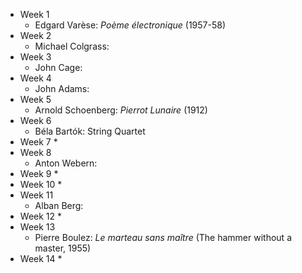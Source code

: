 <!-- work in progress -->

* Week 1
    * Edgard Varèse: *Poème électronique* (1957-58)
* Week 2
    * Michael Colgrass: 
* Week 3
    * John Cage:
* Week 4
    * John Adams:
* Week 5
    * Arnold Schoenberg: *Pierrot Lunaire* (1912)
* Week 6
    * Béla Bartók: String Quartet
* Week 7
    *
* Week 8
    * Anton Webern:
* Week 9
    *
* Week 10
    *
* Week 11
    * Alban Berg:
* Week 12
    *
* Week 13
    * Pierre Boulez: *Le marteau sans maître* (The hammer without a master, 1955)
* Week 14
    *

